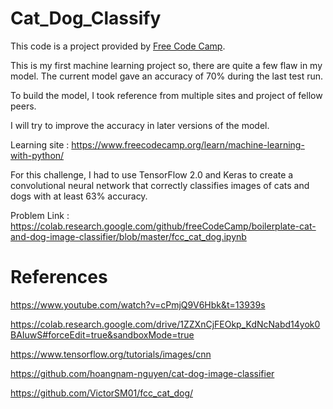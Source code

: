 # Cat_Dog_Classify
This code is a project provided by [Free Code Camp](https://www.freecodecamp.org/).

This is my first machine learning project so, there are quite a few flaw in my model. The current model gave an accuracy of 70% during the last test run.

To build the model, I took reference from multiple sites and project of fellow peers. 

I will try to improve the accuracy in later versions of the model.

Learning site : https://www.freecodecamp.org/learn/machine-learning-with-python/

For this challenge, I had to use TensorFlow 2.0 and Keras to create a convolutional neural network that correctly classifies images of cats and dogs with at least 63% accuracy.

Problem Link : https://colab.research.google.com/github/freeCodeCamp/boilerplate-cat-and-dog-image-classifier/blob/master/fcc_cat_dog.ipynb

# References 

https://www.youtube.com/watch?v=cPmjQ9V6Hbk&t=13939s

https://colab.research.google.com/drive/1ZZXnCjFEOkp_KdNcNabd14yok0BAIuwS#forceEdit=true&sandboxMode=true

https://www.tensorflow.org/tutorials/images/cnn

https://github.com/hoangnam-nguyen/cat-dog-image-classifier

https://github.com/VictorSM01/fcc_cat_dog/


